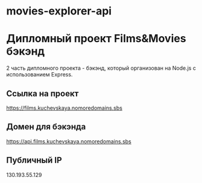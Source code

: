 # movies-explorer-api

# Дипломный проект Films&Movies бэкэнд
2 часть дипломного проекта - бэкэнд, который организован на Node.js с использованием Express.    
## Ссылка на проект
https://films.kuchevskaya.nomoredomains.sbs

## Домен для бэкэнда
https://api.films.kuchevskaya.nomoredomains.sbs

## Публичный IP
130.193.55.129
